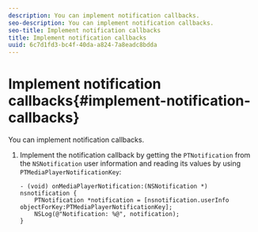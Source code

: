 ```yaml
---
description: You can implement notification callbacks.
seo-description: You can implement notification callbacks.
seo-title: Implement notification callbacks
title: Implement notification callbacks
uuid: 6c7d1fd3-bc4f-40da-a824-7a8eadc8bdda
---
```


# Implement notification callbacks{#implement-notification-callbacks}

You can implement notification callbacks.

1. Implement the notification callback by getting the `PTNotification` from the `NSNotification` user information and reading its values by using `PTMediaPlayerNotificationKey`:

   ```
   - (void) onMediaPlayerNotification:(NSNotification *) nsnotification { 
       PTNotification *notification = [nsnotification.userInfo objectForKey:PTMediaPlayerNotificationKey]; 
       NSLog(@"Notification: %@", notification); 
   }
   ```

